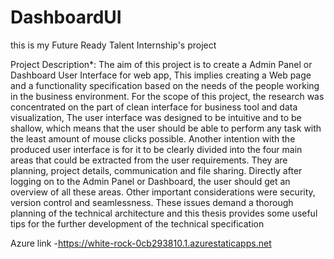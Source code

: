 # DashboardUI

this is my Future Ready Talent Internship's project 

Project Description*:
The aim of this project is to create a Admin Panel or Dashboard User Interface for web app, This implies creating a Web page and a functionality specification based on the needs of the people working in the business environment. For the scope of this project, the research was concentrated on the part of clean interface for business tool and data visualization, The user interface was designed to be intuitive and to be shallow, which means that the user should be able to perform any task with the least amount of mouse clicks possible. Another intention with the produced user interface is for it to be clearly divided into the four main areas that could be extracted from the user requirements. They are planning, project details, communication and file sharing. Directly after logging on to the Admin Panel or Dashboard, the user should get an overview of all these areas. Other important considerations were security, version control and seamlessness. These issues demand a thorough planning of the technical architecture and this thesis provides some useful tips for the further development of the technical specification

Azure link -https://white-rock-0cb293810.1.azurestaticapps.net
